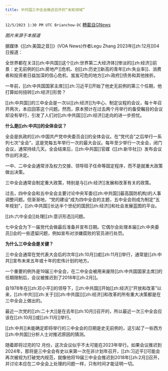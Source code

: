 ```yaml
---
title: 中共国三中全会推迟召开的“未知领域”
---
```

`12/5/2023 1:30 PM UTC Brianchow-DC` [轉載自GNews](https://gnews.org/articles/2073989)

*图片来源于本报道*

据媒体《[[zh:美国之音]]》(VOA News)作者Legu Zhang 2023年[[zh:12月]]04日报道：

全世界都在关注[[zh:中共国]]这个[[zh:世界第二大经济体]]惨淡的[[zh:经济]]前景：史无前例的[[zh:房地产]]危机、创[[zh:历史]]新高的青年[[zh:失业率]]、消费者和投资者日益加深的信心危机、岌岌可危的地方[[zh:政府]]债务和其他挫折。

一年前，[[zh:中共国国家主席]][[zh:习近平]]开始了他史无前例的第三个任期，他打算如何扭转[[zh:经济]]形势？

[[zh:中共国]]的三中全会是一次以[[zh:经济]]为中心、制定议程的会议，每十年召开两次，本应回答这个问题。然而，原本预计在过去两个月举行的备受瞩目的会议却没有举行，引发了人们对[[zh:中共国]][[zh:经济]]走向的进一步担忧。

**什么是[[zh:中共]]的全体会议？**

全会是执政的[[zh:中国共产党中央委员会]]的全体会议。在“党代会”之后举行一系列七次“全会”，这是党每五年举行一次的最大会议。每年至少举行一次全会，闭门会议，通常持续几天。全会结束后，[[zh:中共国]]官媒《[[zh:新华社]]》发布会议作出的决定。

一中、二中全会通常涉及权力交接、领导班子任命等固定程序，而不是就重大政策做出决策。

三中全会通常会制定重大政策，特别是与[[zh:经济]]发展和改革有关的政策。

过去，四中全会和五中全会主要讨论中央军委([[zh:中共国]]最高国防机构)的人事调整问题。但渐渐地，“党的建设”成为四中全会的主题，五中全会则成为制定“五年规划”，[[zh:中共国]]长达半个世纪的国民[[zh:经济]]和社会发展蓝图的平台。

[[zh:六中全会]]处理[[zh:意识形态]]问题。

七中全会为下一届党代会做最后准备并宣布日期。它偶尔会处理本届[[zh:中央委员]]会的一些遗留问题，例如宣布对涉嫌腐败的官员进行处罚。

**为什么三中全会是关键？**

三中全会通常在党代表大会后的次年[[zh:10月]]或[[zh:11月]]举行，通常是[[zh:中共]]宣布未来五年或十年的宏伟计划的地方。

一个重要的例外是19届三中全会，在二中全会被用来废除[[zh:中共国国家主席]]的任期限制后，会议被推迟到了2018年[[zh:2月]]。

自1978年在[[zh:邓小平]]的领导下，[[zh:中共国]]开始[[zh:经济]]“开放和改革”以来，[[zh:中共]][[zh:关于]][[zh:中共国]][[zh:经济]]和改革的所有重大决策都是在三中全会上做出的。

最近一次党的[[zh:二十大]]是在去年[[zh:10月]]召开的，所以最近一次三中全会应该在[[zh:10月]]或[[zh:11月]]举行。

[[zh:中共]]未能确定即将举行的三中全会的日期是史无前例的，这引起了一些西方[[zh:中共国]]分析人士对推迟原因的猜测。

随着即将过完的12 月份，这次会议似乎不太可能在2023年举行。如果会议推迟到2024年，那将是三中全会有史以来第一次在非计划年召开，[[zh:习近平]]可能会再次被视为打破党内规范，就像他将19届三中全会推迟到2018年[[zh:2月]]召开，并讨论本应在二中全会上处理的问题一样，只有时间才能证明一切。
